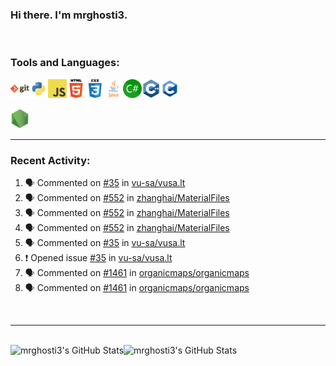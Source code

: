 ### Hi there. I'm mrghosti3.

<br/>

### Tools and Languages:

<img align="left" alt="Git" width="30px" src="https://raw.githubusercontent.com/github/explore/80688e429a7d4ef2fca1e82350fe8e3517d3494d/topics/git/git.png" />

<img align="left" alt="Python" width="30px" src="https://raw.githubusercontent.com/github/explore/80688e429a7d4ef2fca1e82350fe8e3517d3494d/topics/python/python.png" />

<img align="left" alt="JavaScript" width="30px" src="https://raw.githubusercontent.com/github/explore/80688e429a7d4ef2fca1e82350fe8e3517d3494d/topics/javascript/javascript.png" />

<img align="left" alt="HTML5" width="30px" src="https://raw.githubusercontent.com/github/explore/80688e429a7d4ef2fca1e82350fe8e3517d3494d/topics/html/html.png" />

<img align="left" alt="CSS3" width="30px" src="https://raw.githubusercontent.com/github/explore/80688e429a7d4ef2fca1e82350fe8e3517d3494d/topics/css/css.png" />

<img align="left" alt="Java" width="30px" src="https://raw.githubusercontent.com/github/explore/80688e429a7d4ef2fca1e82350fe8e3517d3494d/topics/java/java.png">

<img align="left" alt="C#" width="30px" src="https://raw.githubusercontent.com/github/explore/80688e429a7d4ef2fca1e82350fe8e3517d3494d/topics/csharp/csharp.png"/>

<img align="left" alt="C++" width="30px" src="https://raw.githubusercontent.com/github/explore/80688e429a7d4ef2fca1e82350fe8e3517d3494d/topics/cpp/cpp.png">

<img align="left" alt="C" width="30px" src="https://raw.githubusercontent.com/github/explore/80688e429a7d4ef2fca1e82350fe8e3517d3494d/topics/c/c.png">

<br /><br />

<img align="left" alt="Node.js" width="30px" src="https://raw.githubusercontent.com/github/explore/80688e429a7d4ef2fca1e82350fe8e3517d3494d/topics/nodejs/nodejs.png" />

<br /><br />

---

### Recent Activity:

<!--START_SECTION:activity-->
1. 🗣 Commented on [#35](https://github.com/vu-sa/vusa.lt/issues/35) in [vu-sa/vusa.lt](https://github.com/vu-sa/vusa.lt)
2. 🗣 Commented on [#552](https://github.com/zhanghai/MaterialFiles/issues/552) in [zhanghai/MaterialFiles](https://github.com/zhanghai/MaterialFiles)
3. 🗣 Commented on [#552](https://github.com/zhanghai/MaterialFiles/issues/552) in [zhanghai/MaterialFiles](https://github.com/zhanghai/MaterialFiles)
4. 🗣 Commented on [#552](https://github.com/zhanghai/MaterialFiles/issues/552) in [zhanghai/MaterialFiles](https://github.com/zhanghai/MaterialFiles)
5. 🗣 Commented on [#35](https://github.com/vu-sa/vusa.lt/issues/35) in [vu-sa/vusa.lt](https://github.com/vu-sa/vusa.lt)
6. ❗️ Opened issue [#35](https://github.com/vu-sa/vusa.lt/issues/35) in [vu-sa/vusa.lt](https://github.com/vu-sa/vusa.lt)
7. 🗣 Commented on [#1461](https://github.com/organicmaps/organicmaps/issues/1461) in [organicmaps/organicmaps](https://github.com/organicmaps/organicmaps)
8. 🗣 Commented on [#1461](https://github.com/organicmaps/organicmaps/issues/1461) in [organicmaps/organicmaps](https://github.com/organicmaps/organicmaps)
<!--END_SECTION:activity-->

<br />

---

<br />

<img align="left" alt="mrghosti3's GitHub Stats" src="https://github-readme-stats.vercel.app/api?username=mrghosti3&theme=radical&show_icons=true&hide_border=true" />
<img align="left" alt="mrghosti3's GitHub Stats" src="https://github-readme-stats.vercel.app/api/top-langs/?username=mrghosti3&theme=radical&hide_border=true&layout=compact" />
